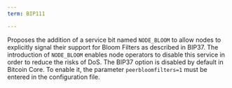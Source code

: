```yaml
---
term: BIP111

---
```

Proposes the addition of a service bit named `NODE_BLOOM` to allow nodes to explicitly signal their support for Bloom Filters as described in BIP37. The introduction of `NODE_BLOOM` enables node operators to disable this service in order to reduce the risks of DoS. The BIP37 option is disabled by default in Bitcoin Core. To enable it, the parameter `peerbloomfilters=1` must be entered in the configuration file.
